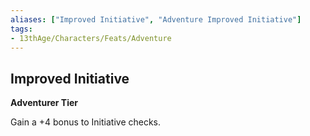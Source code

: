 ```yaml
---
aliases: ["Improved Initiative", "Adventure Improved Initiative"]
tags:
- 13thAge/Characters/Feats/Adventure
---
```


## Improved Initiative

**Adventurer Tier**

Gain a +4 bonus to Initiative checks.
